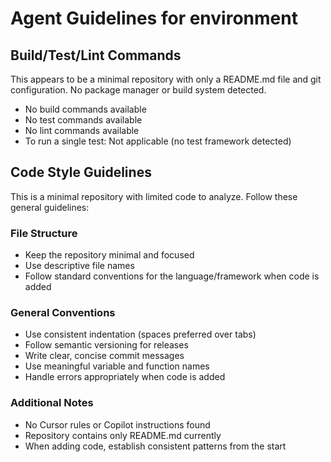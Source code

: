 # Agent Guidelines for environment

## Build/Test/Lint Commands
This appears to be a minimal repository with only a README.md file and git configuration. No package manager or build system detected.
- No build commands available
- No test commands available  
- No lint commands available
- To run a single test: Not applicable (no test framework detected)

## Code Style Guidelines
This is a minimal repository with limited code to analyze. Follow these general guidelines:

### File Structure
- Keep the repository minimal and focused
- Use descriptive file names
- Follow standard conventions for the language/framework when code is added

### General Conventions
- Use consistent indentation (spaces preferred over tabs)
- Follow semantic versioning for releases
- Write clear, concise commit messages
- Use meaningful variable and function names
- Handle errors appropriately when code is added

### Additional Notes
- No Cursor rules or Copilot instructions found
- Repository contains only README.md currently
- When adding code, establish consistent patterns from the start